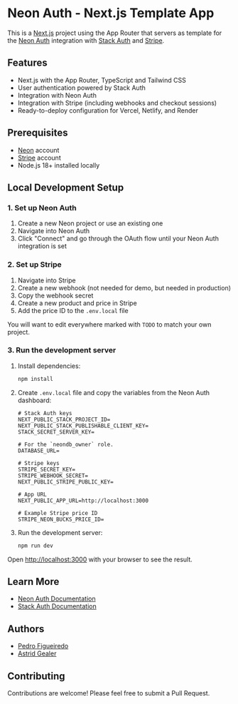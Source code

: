 # Neon Auth - Next.js Template App

This is a [Next.js](https://nextjs.org) project using the App Router that servers as template for the [Neon Auth](https://neon.tech/docs/guides/neon-identity) integration with [Stack Auth](https://docs.stack-auth.com/overview) and [Stripe](https://stripe.com).

## Features

- Next.js with the App Router, TypeScript and Tailwind CSS
- User authentication powered by Stack Auth
- Integration with Neon Auth
- Integration with Stripe (including webhooks and checkout sessions)
- Ready-to-deploy configuration for Vercel, Netlify, and Render

## Prerequisites

- [Neon](https://neon.tech) account
- [Stripe](https://stripe.com) account
- Node.js 18+ installed locally

## Local Development Setup

### 1. Set up Neon Auth

1. Create a new Neon project or use an existing one
2. Navigate into Neon Auth
3. Click "Connect" and go through the OAuth flow until your Neon Auth integration is set

### 2. Set up Stripe

1. Navigate into Stripe
2. Create a new webhook (not needed for demo, but needed in production)
3. Copy the webhook secret
4. Create a new product and price in Stripe
5. Add the price ID to the `.env.local` file

You will want to edit everywhere marked with `TODO` to match your own project.

### 3. Run the development server

1. Install dependencies:

    ```bash
    npm install
    ```

2. Create `.env.local` file and copy the variables from the Neon Auth dashboard:

    ```
    # Stack Auth keys
    NEXT_PUBLIC_STACK_PROJECT_ID=
    NEXT_PUBLIC_STACK_PUBLISHABLE_CLIENT_KEY=
    STACK_SECRET_SERVER_KEY=
    
    # For the `neondb_owner` role.
    DATABASE_URL=
    
    # Stripe keys
    STRIPE_SECRET_KEY=
    STRIPE_WEBHOOK_SECRET=
    NEXT_PUBLIC_STRIPE_PUBLIC_KEY=
    
    # App URL
    NEXT_PUBLIC_APP_URL=http://localhost:3000
    
    # Example Stripe price ID
    STRIPE_NEON_BUCKS_PRICE_ID=
    ```

3. Run the development server:

    ```bash
    npm run dev
    ```

Open [http://localhost:3000](http://localhost:3000) with your browser to see the result.

## Learn More

- [Neon Auth Documentation](https://neon.tech/docs/guides/neon-identity)
- [Stack Auth Documentation](https://docs.stack-auth.com/)

## Authors

- [Pedro Figueiredo](https://github.com/pffigueiredo)
- [Astrid Gealer](https://github.com/iamjsd)

## Contributing

Contributions are welcome! Please feel free to submit a Pull Request.
